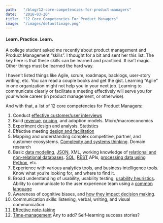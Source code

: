 ```yaml
---
path:	"/blog/12-core-competencies-for-product-managers"
date:	"2016-03-20"
title:	"12 Core Competencies For Product Managers"
image:	"/images/defaultimage.png"
---
```


#### Learn. Practice. Learn.

A college student asked me recently about product management and Product Management “skills”. I thought for a bit and sent her this list. The key here is that these skills can be learned and practiced. It isn’t magic. Other things must be learned the hard way.

I haven’t listed things like Agile, scrum, roadmaps, backlogs, user-story writing, etc. You can read a couple books and get the gist. Learning “Agile” in one organization might not help you in your next job. Learning to communicate clearly or facilitate a meeting effectively will serve you for your whole career (in product management, or otherwise).

And with that, a list of 12 core competencies for Product Managers:

1. Conduct [effective customer/user interviews](https://www.youtube.com/watch?v=lXXGvHafy0Y)
2. Build [revenue](https://www.marsdd.com/mars-library/product-management-from-strategy-to-marketing-to-creating-a-business-model/), [pricing](http://pragmaticmarketing.com/resources/product-and-pricing-strategies), and adoption models. Micro/macroeconomics
3. [Experiment design](http://liutaiomottola.com/myth/expdesig.html) and analysis. [Statistics](http://www.springer.com/us/book/9781461471370)
4. Effective meeting [design and facilitation](http://hrweb.mit.edu/learning-development/learning-topics/meetings/articles/basics)
5. Mapping and understanding complex competitive, partner, and customer ecosystems. [Complexity and systems thinking](http://www.resilience.org/stories/2014-06-18/systems-thinking-and-complexity-101). Domain research
6. Basic [data modeling](http://www.agiledata.org/essays/dataModeling101.html), [JSON](http://www.w3schools.com/json/), XML, working knowledge of [relational and non-relational databases](http://www.jamesserra.com/archive/2015/08/relational-databases-vs-non-relational-databases/). [SQL](http://www.w3schools.com/sql/), [REST](https://en.wikipedia.org/wiki/Representational_state_transfer) APIs, [processing data using Python](http://opentechschool.github.io/python-data-intro/), etc.
7. Experience with various analytics tools, and business intelligence tools. Know what you’re looking for, and where to find it.
8. Broad understanding of usability, usability testing, [usability heuristics](https://www.nngroup.com/articles/ten-usability-heuristics/). Ability to communicate to the user experience team using a [common language](https://pidoco.com/en/help/ux)
9. Awareness of cognitive biases, and [how they impact decision making](http://lifehacker.com/this-graphic-explains-20-cognitive-biases-that-affect-y-1730901381).
10. Communication skills: listening, verbal, writing, and visual communication
11. [Effective note-taking](http://www.theopennotebook.com/2011/12/06/taking-good-notes/)
12. [Time-management](http://pragmaticmarketing.com/resources/time-management-for-product-managers)
Any to add? Self-learning success stories?

